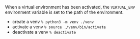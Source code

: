 When a virtual environment has been activated, the `VIRTUAL_ENV` environment variable is set to the path of the environment.

- create a venv `% python3 -m venv ./venv`
- activate a venv `% source ./venv/bin/activate`
- deactivate a venv  `% deactivate`
